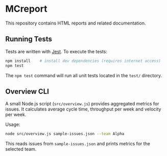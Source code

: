# MCreport

This repository contains HTML reports and related documentation.

## Running Tests

Tests are written with [Jest](https://jestjs.io/). To execute the tests:

```bash
npm install    # install dev dependencies (requires internet access)
npm test
```

The `npm test` command will run all unit tests located in the `test/` directory.

## Overview CLI

A small Node.js script (`src/overview.js`) provides aggregated metrics for issues.
It calculates average cycle time, throughput per week and velocity per week.

Usage:
```bash
node src/overview.js sample-issues.json --team Alpha
```
This reads issues from `sample-issues.json` and prints metrics for the selected team.
